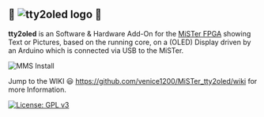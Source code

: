 ## 👾 ![tty2oled logo](https://github.com/venice1200/MiSTer_tty2oled/blob/main/Pictures/tty2oled_logo_120x46_blue_black.png?raw=true) 👾     
**tty2oled** is an Software & Hardware Add-On for the [MiSTer FPGA](https://github.com/MiSTer-devel) showing Text or Pictures, based on the running core, on a (OLED) Display driven by an Arduino which is connected via USB to the MiSTer.    
  
![MMS Install](https://github.com/kconger/MiSTer_tty2epaper/raw/master/photos/MMS-MiSTer_tty2epaper.jpg)  
  
Jump to the WIKI 😃 https://github.com/venice1200/MiSTer_tty2oled/wiki for more Information.  
  
[![License: GPL v3](https://img.shields.io/badge/License-GPLv3-blue.svg)](https://www.gnu.org/licenses/gpl-3.0)
